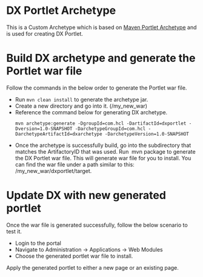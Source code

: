 # DX Portlet Archetype

This is a Custom Archetype which is based on [Maven Portlet Archetype](https://maven.apache.org/archetypes/maven-archetype-portlet/) and is used for creating DX Portlet.

# Build DX archetype and generate the Portlet war file
Follow the commands in the below order to generate the Portlet war file.

- Run ```mvn clean install``` to generate the archetype jar.
- Create a new directory and go into it. (/my_new_war)
- Reference the command below for generating DX archetype.
    ```
    mvn archetype:generate -DgroupId=com.hcl -DartifactId=dxportlet -Dversion=1.0-SNAPSHOT -DarchetypeGroupId=com.hcl -DarchetypeArtifactId=dxarchetype -DarchetypeVersion=1.0-SNAPSHOT
    ```
- Once the archetype is successfully build, go into the subdirectory that matches the ArtifactoryID that was used. Run  mvn package to generate the DX Portlet war file. This will generate war file for you to install. You can find the war file under a path similar to this: /my_new_war/dxportlet/target.

# Update DX with new generated portlet

Once the war file is generated successfully, follow the below scenario to test it.

- Login to the portal
- Navigate to Administration -> Applications -> Web Modules
- Choose the generated portlet war file to install.

Apply the generated portlet to either a new page or an existing page.

